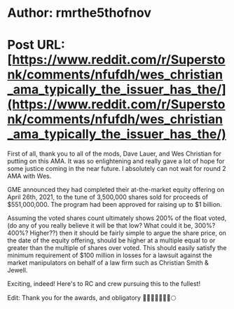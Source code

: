 # Author: rmrthe5thofnov
# Post URL: [https://www.reddit.com/r/Superstonk/comments/nfufdh/wes_christian_ama_typically_the_issuer_has_the/](https://www.reddit.com/r/Superstonk/comments/nfufdh/wes_christian_ama_typically_the_issuer_has_the/)


First of all, thank you to all of the mods, Dave Lauer, and Wes Christian for putting on this AMA.  It was so enlightening and really gave a lot of hope for some justice coming in the near future.  I absolutely can not wait for round 2 AMA with Wes.

GME announced they had completed their at-the-market equity offering on April 26th, 2021, to the tune of 3,500,000 shares sold for proceeds of $551,000,000.  The program had been approved for raising up to $1 billion.

Assuming the voted shares count ultimately shows 200% of the float voted, (do any of you really believe it will be that low?  What could it be, 300%? 400%?  Higher??) then it should be fairly simple to argue the share price, on the date of the equity offering, should be higher at a multiple equal to or greater than the multiple of shares over voted.  This should easily satisfy the minimum requirement of $100 million in losses for a lawsuit against the market manipulators on behalf of a law firm such as Christian Smith & Jewell.

Exciting, indeed!  Here's to RC and crew pursuing this to the fullest!

Edit:  Thank you for the awards, and obligatory 💎👐🚀🚀🚀🚀🚀🌕
